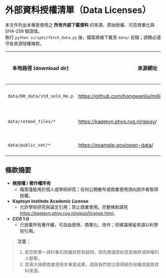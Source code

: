 # 外部資料授權清單（Data Licenses）

本文件列出本專案使用之 **所有外部下載資料** 的來源、原始授權、可否商業化與 SHA-256 驗證值。  
執行 `python scripts/fetch_data.py` 後，檔案將被下載至 `data/` 目錄；請務必遵守各來源授權條款。

| 本地路徑 (download dir) | 來源網址 | 原始授權 | 商業用途 | SHA-256 (官方檔案雜湊) |
|------------------------|----------|----------|----------|------------------------|
| `data/DH_data/std_soln_He.p` | <https://github.com/hongwanliu/millicharged_DM_with_bath/> | 無授權（著作權所有） | **禁止** | `ed33184c1a……` |
| `data/rotmod_files/*` | <https://kapteyn.phys.rug.nl/gipsy/> | Kapteyn Institute Academic License | **禁止** | `8a812e9d48……` |
| `data/public_set/*` | <https://example.gov/open-data/> | CC0 1.0 Public Domain | 允許 | `——` |

## 條款摘要

* **無授權 / 著作權所有**  
  * 檔案僅能用於個人或學術研究；任何公開散布或商業使用須向原作者取得授權。
* **Kapteyn Institute Academic License**  
  * 允許學術研究與論文引用；禁止商業使用。完整條款請見 <https://kapteyn.phys.rug.nl/gipsy/license.html>。
* **CC0 1.0**  
  * 已放棄所有著作權，可自由使用、商業化、改作；但建議保留來源以利學術引用。

> **注意：**  
> 1. 若您對單一資料集的授權狀態有疑問，請先閱讀原始頁面條款或與權利人聯繫。  
> 2. 若需大規模商業使用本專案成果，請與我們商洽取得額外授權或替換資料來源。  
